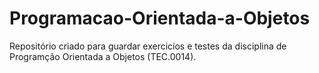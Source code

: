 # Programacao-Orientada-a-Objetos

Repositório criado para guardar exercicíos e testes da disciplina de Programção Orientada a Objetos (TEC.0014).

